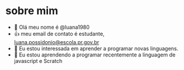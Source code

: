 # sobre mim
- 👋 Olá meu nome é @luana1980
- :+1: meu email de contato é estudante, luana.possidonio@escola.pr.gov.br
- 👀 Eu estou interessada em aprender a programar novas linguagens.
- 🌱 Eu estou aprendendo a programar recentemente a linguagem de javascript e Scratch
